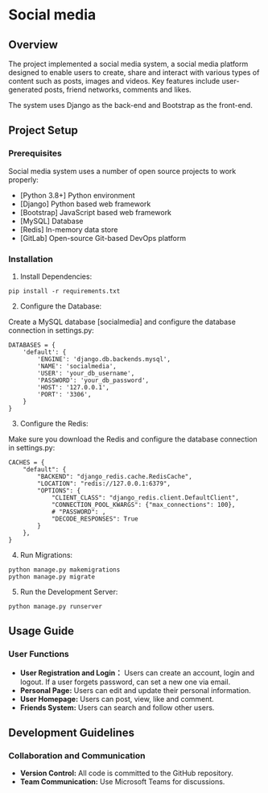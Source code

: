 # Social media



## Overview

The project implemented a social media system, a social media platform designed to enable users to create, share and interact with various types of content such as posts, images and videos. Key features include user-generated posts, friend networks, comments and likes.

The system uses Django as the back-end and Bootstrap as the front-end.

## Project Setup

### Prerequisites

Social media system uses a number of open source projects to work properly:

- [Python 3.8+] Python environment
- [Django] Python based web framework
- [Bootstrap] JavaScript based web framework
- [MySQL] Database
- [Redis] In-memory data store
- [GitLab] Open-source Git-based DevOps platform

### Installation

1. Install Dependencies:
```
pip install -r requirements.txt
```

2. Configure the Database:

Create a MySQL database [socialmedia] and configure the database connection in settings.py:
```
DATABASES = {
    'default': {
        'ENGINE': 'django.db.backends.mysql',
        'NAME': 'socialmedia',
        'USER': 'your_db_username',
        'PASSWORD': 'your_db_password',
        'HOST': '127.0.0.1',
        'PORT': '3306',
    }
}
```

3. Configure the Redis:

Make sure you download the Redis and configure the database connection in settings.py:
```
CACHES = {
    "default": {
        "BACKEND": "django_redis.cache.RedisCache",
        "LOCATION": "redis://127.0.0.1:6379",
        "OPTIONS": {
            "CLIENT_CLASS": "django_redis.client.DefaultClient",
            "CONNECTION_POOL_KWARGS": {"max_connections": 100},
            # "PASSWORD": ,
            "DECODE_RESPONSES": True
        }
    },
}
```

4. Run Migrations:
```
python manage.py makemigrations
python manage.py migrate
```

5. Run the Development Server:
```
python manage.py runserver
```


## Usage Guide

### User Functions

- **User Registration and Login：** Users can create an account, login and logout. If a user forgets password, can set a new one via email.
- **Personal Page:** Users can edit and update their personal information.
- **User Homepage:** Users can post, view, like and comment.
- **Friends System:** Users can search and follow other users.


## Development Guidelines

### Collaboration and Communication

- **Version Control:** All code is committed to the GitHub repository.
- **Team Communication:** Use Microsoft Teams for discussions.